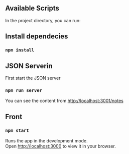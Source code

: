 ## Available Scripts

In the project directory, you can run:

## Install dependecies

### `npm install`


## JSON Serverin

First start the JSON server

### `npm run server`

You can see the content from [http://localhost:3001/notes](http://localhost:3001/notes)

## Front

### `npm start`

Runs the app in the development mode.\
Open [http://localhost:3000](http://localhost:3000) to view it in your browser.
